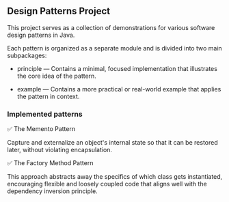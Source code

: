 ## Design Patterns Project

This project serves as a collection of demonstrations for various software design patterns in Java.

Each pattern is organized as a separate module and is divided into two main subpackages:

- principle — Contains a minimal, focused implementation that illustrates the core idea of the pattern.

- example — Contains a more practical or real-world example that applies the pattern in context.

### Implemented patterns

✅ The Memento Pattern

Capture and externalize an object's internal state so that it can be restored later, without violating encapsulation.

✅ The Factory Method Pattern

This approach abstracts away the specifics of which class gets instantiated, encouraging flexible and loosely coupled code that aligns well with the dependency inversion principle.